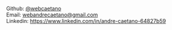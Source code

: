 <!-- header
title: Contact
header -->

<i class="contact-icon fa fa-github"></i> Github: <a href="https://github.com/webcaetano" target="_blank">@webcaetano</a><br>
<i class="contact-icon fa fa-envelope"></i> Email: webandrecaetano@gmail.com<br>
<i class="contact-icon fa fa-linkedin"></i> Linkedin: <a href="https://www.linkedin.com/in/andre-caetano-64827b59">https://www.linkedin.com/in/andre-caetano-64827b59</a><br>

